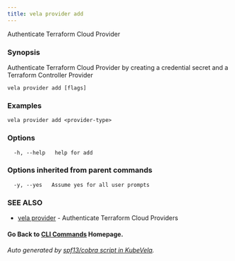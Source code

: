 ```yaml
---
title: vela provider add
---
```


Authenticate Terraform Cloud Provider

### Synopsis

Authenticate Terraform Cloud Provider by creating a credential secret and a Terraform Controller Provider

```
vela provider add [flags]
```

### Examples

```
vela provider add <provider-type>
```

### Options

```
  -h, --help   help for add
```

### Options inherited from parent commands

```
  -y, --yes   Assume yes for all user prompts
```

### SEE ALSO

* [vela provider](vela_provider.md)	 - Authenticate Terraform Cloud Providers

#### Go Back to [CLI Commands](vela.md) Homepage.


###### Auto generated by [spf13/cobra script in KubeVela](https://github.com/kubevela/kubevela/tree/master/hack/docgen).
